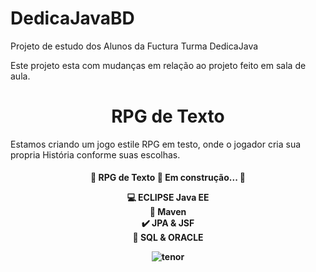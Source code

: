 # DedicaJavaBD
Projeto de estudo dos Alunos da Fuctura Turma DedicaJava

Este projeto esta com  mudanças em relação ao projeto feito em sala de aula.

<h1 align="center">RPG de Texto</h1>

Estamos criando um jogo estile RPG em testo, onde o jogador cria sua propria História  conforme suas escolhas.

<h4 align="center"> 
🚧  RPG de Texto 🚀 Em construção...  🚧

:computer: ECLIPSE Java EE <br>
:space_invader: Maven<br>
:heavy_check_mark: JPA & JSF  <br>
:bank: SQL & ORACLE <br>

![tenor](https://media1.tenor.com/images/505ddb5e0b0e8c3e96b66e1469ef47c1/tenor.gif?itemid=4903969) 
</h4>


